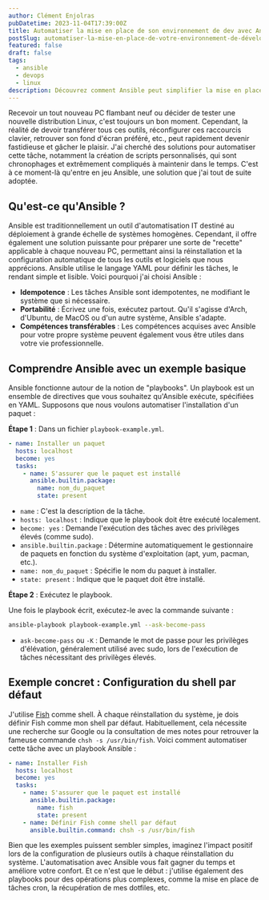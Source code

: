 ```yaml
---
author: Clément Enjolras
pubDatetime: 2023-11-04T17:39:00Z
title: Automatiser la mise en place de son environnement de dev avec Ansible
postSlug: automatiser-la-mise-en-place-de-votre-environnement-de-développement-avec-ansible
featured: false
draft: false
tags:
  - ansible
  - devops
  - linux
description: Découvrez comment Ansible peut simplifier la mise en place et la maintenance de votre environnement de développement, en particulier sous Linux.
---
```


Recevoir un tout nouveau PC flambant neuf ou décider de tester une nouvelle distribution Linux, c'est toujours un bon moment. Cependant, la réalité de devoir transférer tous ces outils, réconfigurer ces raccourcis clavier, retrouver son fond d'écran préféré, etc., peut rapidement devenir fastidieuse et gâcher le plaisir. J'ai cherché des solutions pour automatiser cette tâche, notamment la création de scripts personnalisés, qui sont chronophages et extrêmement compliqués à maintenir dans le temps. C'est à ce moment-là qu'entre en jeu Ansible, une solution que j'ai tout de suite adoptée.

## Qu'est-ce qu'Ansible ?

Ansible est traditionnellement un outil d'automatisation IT destiné au déploiement à grande échelle de systèmes homogènes. Cependant, il offre également une solution puissante pour préparer une sorte de "recette" applicable à chaque nouveau PC, permettant ainsi la réinstallation et la configuration automatique de tous les outils et logiciels que nous apprécions. Ansible utilise le langage YAML pour définir les tâches, le rendant simple et lisible. Voici pourquoi j'ai choisi Ansible :

- **Idempotence** : Les tâches Ansible sont idempotentes, ne modifiant le système que si nécessaire.
- **Portabilité** : Écrivez une fois, exécutez partout. Qu'il s'agisse d'Arch, d'Ubuntu, de MacOS ou d'un autre système, Ansible s'adapte.
- **Compétences transférables** : Les compétences acquises avec Ansible pour votre propre système peuvent également vous être utiles dans votre vie professionnelle.

## Comprendre Ansible avec un exemple basique

Ansible fonctionne autour de la notion de "playbooks". Un playbook est un ensemble de directives que vous souhaitez qu'Ansible exécute, spécifiées en YAML. Supposons que nous voulons automatiser l'installation d'un paquet :

**Étape 1** : Dans un fichier `playbook-example.yml`.

```yaml
- name: Installer un paquet
  hosts: localhost
  become: yes
  tasks:
    - name: S'assurer que le paquet est installé
      ansible.builtin.package:
        name: nom_du_paquet
        state: present
```

- `name` : C'est la description de la tâche.
- `hosts: localhost` : Indique que le playbook doit être exécuté localement.
- `become: yes` : Demande l'exécution des tâches avec des privilèges élevés (comme sudo).
- `ansible.builtin.package` : Détermine automatiquement le gestionnaire de paquets en fonction du système d'exploitation (apt, yum, pacman, etc.).
- `name: nom_du_paquet` : Spécifie le nom du paquet à installer.
- `state: present` : Indique que le paquet doit être installé.

**Étape 2** : Exécutez le playbook.

Une fois le playbook écrit, exécutez-le avec la commande suivante :

```bash
ansible-playbook playbook-example.yml --ask-become-pass
```

- `ask-become-pass` ou `-K` : Demande le mot de passe pour les privilèges d'élévation, généralement utilisé avec sudo, lors de l'exécution de tâches nécessitant des privilèges élevés.

## Exemple concret : Configuration du shell par défaut

J'utilise [Fish](https://fishshell.com/) comme shell. À chaque réinstallation du système, je dois définir Fish comme mon shell par défaut. Habituellement, cela nécessite une recherche sur Google ou la consultation de mes notes pour retrouver la fameuse commande `chsh -s /usr/bin/fish`. Voici comment automatiser cette tâche avec un playbook Ansible :

```yaml
- name: Installer Fish
  hosts: localhost
  become: yes
  tasks:
    - name: S'assurer que le paquet est installé
      ansible.builtin.package:
        name: fish
        state: present
    - name: Définir Fish comme shell par défaut
      ansible.builtin.command: chsh -s /usr/bin/fish
```

Bien que les exemples puissent sembler simples, imaginez l'impact positif lors de la configuration de plusieurs outils à chaque réinstallation du système. L'automatisation avec Ansible vous fait gagner du temps et améliore votre confort. Et ce n'est que le début : j'utilise également des playbooks pour des opérations plus complexes, comme la mise en place de tâches cron, la récupération de mes dotfiles, etc.
